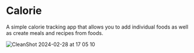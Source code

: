 # Calorie

A simple calorie tracking app that allows you to add individual foods as well as create meals and recipes from foods.

![CleanShot 2024-02-28 at 17 05 10](https://github.com/Louf/Calorie/assets/16511465/9d20f8ed-a9f3-4100-9fc5-eb4084d9d6d0)
